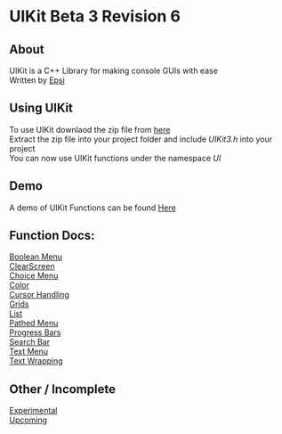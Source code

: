 # UIKit Beta 3 Revision 6

## About
UIKit is a C++ Library for making console GUIs with ease<br>
Written by [Epsi](https://twitter.com/EpsilonRho)

## Using UIKit
To use UIKit downlaod the zip file from [here](https://github.com/EpsiRho/UIKit/releases/tag/UIKit-b3.6)<br>
Extract the zip file into your project folder and include *UIKit3.h* into your project<br>
You can now use UIKit functions under the namespace *UI*

## Demo
A demo of UIKit Functions can be found [Here](https://github.com/EpsiRho/UIKit/releases/tag/b3-Demo)

## Function Docs:
[Boolean Menu](BoolMenu)<br>
[ClearScreen](ClearScreen)<br>
[Choice Menu](ChoiceMenu)<br>
[Color](ColorText)<br>
[Cursor Handling](Cursor)<br>
[Grids](Grid)<br>
[List](List)<br>
[Pathed Menu](PathMenu)<br>
[Progress Bars](Progress)<br>
[Search Bar](Search)<br>
[Text Menu](TextMenu)<br>
[Text Wrapping](TextWrap)<br>

## Other / Incomplete
[Experimental](EXP)<br>
[Upcoming](upcoming)<br>